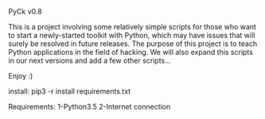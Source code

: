 PyCk v0.8


This is a project involving some relatively simple scripts for those who want to start a newly-started toolkit with Python, which may have issues that will surely be resolved in future releases.
The purpose of this project is to teach Python applications in the field of hacking.
We will also expand this scripts in our next versions and add a few other scripts...



Enjoy :)

install: pip3 -r install requirements.txt

Requirements:
1-Python3.5
2-Internet connection
